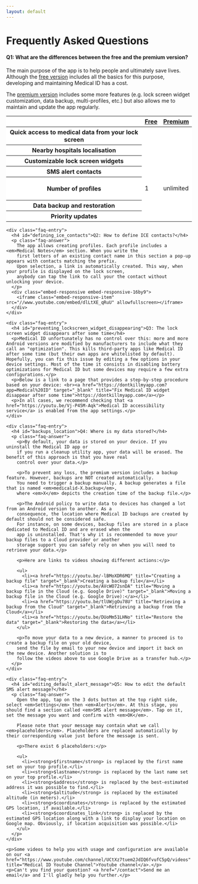 ```yaml
---
layout: default
---
```

<h1>Frequently Asked Questions</h1>

<div class="row justify-content-center">
  <div class="col-lg-9">
    <div class="faq-entry">
      <h4 id="differences_free_premium">Q1: What are the differences between the free and the premium version?</h4>
      <p class="faq-answer">
      <p>
        The main purpose of the app is to help people and ultimately save lives. 
        Although the <a href="https://play.google.com/store/apps/details?id=app.medicalid.free" title="Medical ID (free)">free version</a> includes all the basics for this purpose, developing and maintaining Medical ID has a cost.
        </p>
        <p>The <a href="https://play.google.com/store/apps/details?id=app.medicalid" title="Medical ID (premium)">premium version</a> includes some more features (e.g. lock screen widget customization, data backup, multi-profiles, etc.) but also allows me to maintain and update the app regularly.</p>
      <table class="table table-hover" style="background-color: white;">
        <thead>
          <tr>
            <th></th>
            <th class="text-center"><a href="https://play.google.com/store/apps/details?id=app.medicalid.free" title="Medical ID (free)">Free</a></th>
            <th class="text-center"><a href="https://play.google.com/store/apps/details?id=app.medicalid" title="Medical ID (premium)">Premium</a></th>
          </tr>
        </thead>
        <tbody>
          <tr>
            <th scope="row">Quick access to medical data from your lock screen</th>
            <td><i class="fas fa-check green"></i></td>
            <td><i class="fas fa-check green"></i></td>
          </tr>
          <tr>
            <th scope="row">Nearby hospitals localisation</th>
            <td><i class="fas fa-check green"></i></td>
            <td><i class="fas fa-check green"></i></td>
          </tr>
          <tr>
            <th scope="row">Customizable lock screen widgets</th>
            <td><i class="fas fa-times red"></i></td>
            <td><i class="fas fa-check green"></i></td>
          </tr>
          <tr>
            <th scope="row">SMS alert contacts</th>
            <td><i class="fas fa-times red"></i></td>
            <td><i class="fas fa-check green"></i></td>
          </tr>
          <tr height="63">
            <th scope="row">Number of profiles</th>
            <td>1</td>
            <td>unlimited</td>
          </tr>
          <tr>
            <th scope="row">Data backup and restoration</th>
            <td><i class="fas fa-times red"></i></td>
            <td><i class="fas fa-check green"></i></td>
          </tr>
          <tr>
            <th scope="row">Priority updates</th>
            <td><i class="fas fa-times red"></i></td>
            <td><i class="fas fa-check green"></i></td>
          </tr>
        </tbody>
      </table>
      </p>
    </div>

    <div class="faq-entry">
      <h4 id="defining_ice_contacts">Q2: How to define ICE contacts?</h4>
      <p class="faq-answer">
        The app allows creating profiles. Each profile includes a <em>Medical Notes</em> section. When you write the 
        first letters of an existing contact name in this section a pop-up appears with contacts matching the prefix. 
        Upon selection, a link is automatically created. This way, when your profile is displayed on the lock screen, 
        anybody can tap the link to call your the contact without unlocking your device.
      </p>
      <div class="embed-responsive embed-responsive-16by9">
        <iframe class="embed-responsive-item" src="//www.youtube.com/embed/dlLtXE_qRuU" allowfullscreen></iframe>
      </div>
    </div>

    <div class="faq-entry">
      <h4 id="preventing_lockscreen_widget_disappearing">Q3: The lock screen widget disappears after some time</h4>
      <p>Medical ID unfortunately has no control over this: more and more Android versions are modified by manufacturers to include what they call an "optimization". This kills third-party apps like Medical ID after some time (but their own apps are whitelisted by default). Hopefully, you can fix this issue by editing a few options in your device settings. Most of the time it consists in disabling battery optimizations for Medical ID but some devices may require a few extra configurations.</p>
      <p>Below is a link to a page that provides a step-by-step procedure based on your device: <br><a href="https://dontkillmyapp.com?app=Medical%20ID" target="_blank" title="Fix Medical ID widget disappear after some time">https://dontkillmyapp.com</a></p>
      <p>In all cases, we recommend checking that <a href="https://youtu.be/Vj-P45M-Aqk">Medical ID accessibility service</a> is enabled from the app settings.</p>
    </div>
    
    <div class="faq-entry">
      <h4 id="backups_location">Q4: Where is my data stored?</h4>
      <p class="faq-answer">
        <p>By default, your data is stored on your device. If you uninstall the Medical ID app or 
        if you run a cleanup utility app, your data will be erased. The benefit of this approach is that you have real 
        control over your data.</p>
        
        <p>To prevent any loss, the premium version includes a backup feature. However, backups are NOT created automatically. 
        You need to trigger a backup manually. A backup generates a file that is named <em>medicalid-X.backup</em>, 
        where <em>X</em> depicts the creation time of the backup file.</p>
        
        <p>The Android policy to write data to devices has changed a lot from an Android version to another. As a 
        consequence, the location where Medical ID backups are created by default should not be considered safe. 
        For instance, on some devices, backup files are stored in a place dedicated to Medical ID and are erased when the 
        app is uninstalled. That's why it is recommended to move your backup files to a Cloud provider or another 
        storage support you can safely rely on when you will need to retrieve your data.</p> 
      
        <p>Here are links to videos showing different actions:</p>  
        
        <ul>
          <li><a href="https://youtu.be/-lBMoXDR6MQ" title="Creating a backup file" target="_blank">Creating a backup file</a></li>
          <li><a href="https://youtu.be/AVcWO72snDA" title="Moving a backup file in the Cloud (e.g. Google Drive)" target="_blank">Moving a backup file in the Cloud (e.g. Google Drive):</a></li>
          <li><a href="https://youtu.be/tlUWjgOu78U" title="Retrieving a backup from the Cloud" target="_blank">Retrieving a backup from the Cloud</a></li>
          <li><a href="https://youtu.be/DUoMm51LHNo" title="Restore the data" target="_blank">Restoring the data</a></li>
        </ul>
        
        <p>To move your data to a new device, a manner to proceed is to create a backup file on your old device, 
        send the file by email to your new device and import it back on the new device. Another solution is to  
        follow the videos above to use Google Drive as a transfer hub.</p>
      </p>
    </div>
    
    <div class="faq-entry">
      <h4 id="editing_default_alert_message">Q5: How to edit the default SMS alert message?</h4>
      <p class="faq-answer">
        Open the app, tap on the 3 dots button at the top right side, select <em>Settings</em> then <em>Alerts</em>. At this stage, you should find a section called <em>SMS alert message</em>. Tap on it, set the message you want and confirm with <em>OK</em>.

        Please note that your message may contain what we call <em>placeholders</em>. Placeholders are replaced automatically by their corresponding value just before the message is sent.

        <p>There exist 6 placeholders:</p>

        <ul>
          <li><strong>$firstname</strong> is replaced by the first name set on your top profile.</li>
          <li><strong>$lastname</strong> is replaced by the last name set on your top profile.</li>
          <li><strong>$address</strong> is replaced by the best-estimated address it was possible to find.</li>
          <li><strong>$altitude</strong> is replaced by the estimated altitude (in meters).</li>
          <li><strong>$coordinates</strong> is replaced by the estimated GPS location, if available.</li>
          <li><strong>$coordinates_link</strong> is replaced by the estimated GPS location along with a link to display your location on Google map. Obviously, if location acquisition was possible.</li>
        </ul>
      </p>
    </div>
    
    <p>Some videos to help you with usage and configuration are available on our <a href="https://www.youtube.com/channel/UCtXz7tuem2JdIQ6fvufC5pQ/videos" title="Medical ID Youtube Channel">Youtube channel</a>.</p>
    <p>Can't you find your question? <a href="/contact">Send me an email</a> and I'll gladly help you further.</p>
  </div>
 
</div>
